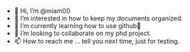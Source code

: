 - 👋 Hi, I’m @miam00
- 👀 I’m interested in how to keep my documents organized.
- 🌱 I’m currently learning how to use github🌚
- 💞️ I’m looking to collaborate on my phd project.
- 📫 How to reach me ... tell you next time, just for testing.

<!---
miam00/miam00 is a ✨ special ✨ repository because its `README.md` (this file) appears on your GitHub profile.
You can click the Preview link to take a look at your changes.
--->
